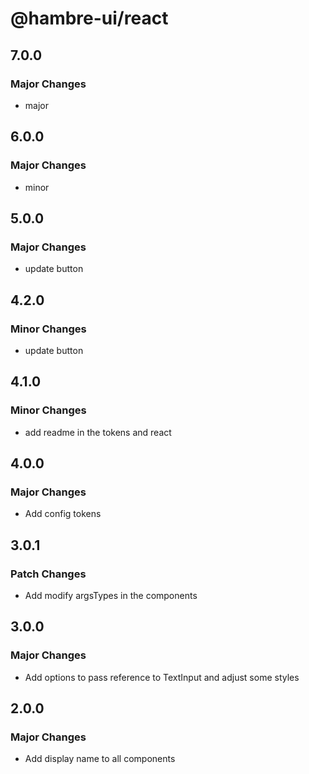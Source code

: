# @hambre-ui/react

## 7.0.0

### Major Changes

- major

## 6.0.0

### Major Changes

- minor

## 5.0.0

### Major Changes

- update button

## 4.2.0

### Minor Changes

- update button

## 4.1.0

### Minor Changes

- add readme in the tokens and react

## 4.0.0

### Major Changes

- Add config tokens

## 3.0.1

### Patch Changes

- Add modify argsTypes in the components

## 3.0.0

### Major Changes

- Add options to pass reference to TextInput and adjust some styles

## 2.0.0

### Major Changes

- Add display name to all components
